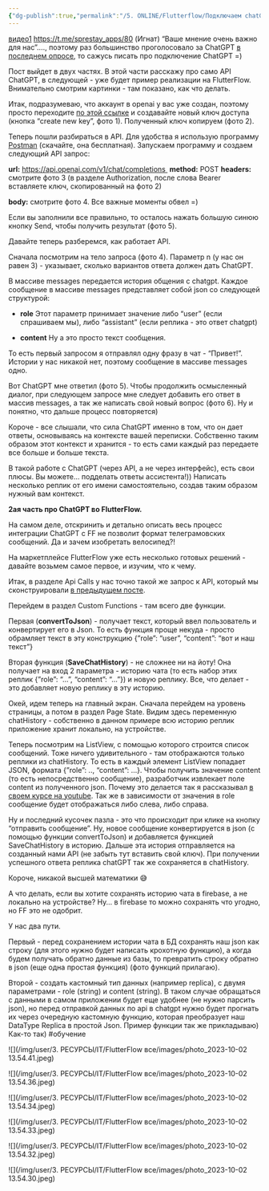 ```yaml
---
{"dg-publish":true,"permalink":"/5. ONLINE/Flutterflow/Подключаем chatGPT (от Игната)/","created":"2024-10-23T10:06:04.319-03:00","updated":"2024-10-23T10:06:04.319-03:00"}
---
```



[видео1](https://www.youtube.com/watch?v=K7IOro1fWYU)
https://t.me/sprestay_apps/80 (Игнат)
“Ваше мнение очень важно для нас”…., поэтому раз большинство проголосовало за ChatGPT [в последнем опросе](https://t.me/sprestay_apps/78), то сажусь писать про подключение ChatGPT =) 

Пост выйдет в двух частях. В этой части расскажу про само API ChatGPT, в следующей - уже будет пример реализации на FlutterFlow. Внимательно смотрим картинки - там показано, как что делать. 

Итак, подразумеваю, что аккаунт в openai у вас уже создан, поэтому просто переходите [по этой ссылке](https://platform.openai.com/account/api-keys) и создавайте новый ключ доступа (кнопка “create new key”, фото 1). Полученный ключ копируем (фото 2). 

Теперь пошли разбираться в API. Для удобства я использую программу [Postman](https://www.postman.com/) (скачайте, она бесплатная). Запускаем программу и создаем следующий API запрос:

**url:** https://api.openai.com/v1/chat/completions 
**method:** POST
**headers:** смотрите фото 3 (в разделе Authorization, после слова Bearer вставляете ключ, скопированный на фото 2)

**body:** смотрите фото 4. Все важные моменты обвел =) 

Если вы заполнили все правильно, то осталось нажать большую синюю кнопку Send, чтобы получить результат (фото 5). 

Давайте теперь разберемся, как работает API. 

Сначала посмотрим на тело запроса (фото 4). Параметр n (у нас он равен 3) - указывает, сколько вариантов ответа должен дать ChatGPT. 

В массиве messages передается история общения с chatgpt. Каждое сообщение в массиве messages представляет собой json со следующей структурой:

- **role** Этот параметр принимает значение либо “user” (если спрашиваем мы), либо “assistant” (если реплика - это ответ chatgpt)

- **content** Ну а это просто текст сообщения. 


То есть первый запросом я отправлял одну фразу в чат - “Привет!”. Истории у нас никакой нет, поэтому сообщение в массиве messages одно. 

Вот ChatGPT мне ответил (фото 5). Чтобы продолжить осмысленный диалог, при следующем запросе мне следует добавить его ответ в массив messages, а так же написать свой новый вопрос (фото 6). Ну и понятно, что дальше процесс повторяется) 

Короче - все слышали, что сила ChatGPT именно в том, что он дает ответы, основываясь на контексте вашей переписки. Собственно таким образом этот контекст и хранится - то есть сами каждый раз передаете все больше и больше текста. 

В такой работе с ChatGPT (через API, а не через интерфейс), есть свои плюсы. Вы можете… подделать ответы ассистента!)) Написать несколько реплик от его имени самостоятельно, создав таким образом нужный вам контекст.

**2ая часть про ChatGPT во FlutterFlow.** 

На самом деле, отскринить и детально описать весь процесс интеграции ChatGPT с FF не позволит формат телеграмовских сообщений. Да и зачем изобретать велосипед?!

На маркетплейсе FlutterFlow уже есть несколько готовых решений - давайте возьмем самое первое, и изучим, что к чему. 

Итак, в разделе Api Calls у нас точно такой же запрос к API, который мы сконструировали [в предыдущем посте](https://t.me/sprestay_apps/80). 

Перейдем в раздел Custom Functions - там всего две функции. 

Первая (**convertToJson**) - получает текст, который ввел пользователь и конвертирует его в Json. То есть функция проще некуда - просто обрамляет текст в эту конструкцию {”role”: “user”, “content”: “вот и наш текст”}

Вторая функция (**SaveChatHistory**) - не сложнее ни на йоту! Она получает на вход 2 параметра - историю чата (то есть набор этих реплик {”role”: “…”, “content”: “…”}) и новую реплику. Все, что делает - это добавляет новую реплику в эту историю. 

Окей, идем теперь на главный экран. Сначала перейдем на уровень страницы, а потом в раздел Page State. Видим здесь переменную chatHistory - собственно в данном примере всю историю реплик приложение хранит локально, на устройстве. 

Теперь посмотрим на ListView, с помощью которого строится список сообщений. Тоже ничего удивительного - там отображаются только реплики из chatHistory. То есть в каждый элемент ListView попадает JSON, формата {”role”: .., “content”: …}. Чтобы получить значение content (то есть непосредственно сообщение), разработчик извлекает поле content из полученного json. Почему это делается так я рассказывал [в своем курсе на youtube](https://youtu.be/vHfStbW-jt8?feature=shared&t=1181). Так же в зависимости от значения в role сообщение будет отображаться либо слева, либо справа. 

Ну и последний кусочек пазла - это что происходит при клике на кнопку “отправить сообщение”. Ну, новое сообщение конвертируется в json (с помощью функции convertToJson) и добавляется функцией SaveChatHistory в историю. Дальше эта история отправляется на созданный нами API (не забыть тут вставить свой ключ). При получении успешного ответа реплика chatGPT так же сохраняется в chatHistory. 

Короче, никакой высшей математики 😅


А что делать, если вы хотите сохранять историю чата в firebase, а не локально на устройстве? Ну… в firebase то можно сохранять что угодно, но FF это не одобрит. 

У нас два пути. 

Первый - перед сохранением истории чата в БД сохранять наш json как строку (для этого нужно будет написать крохотную функцию), а когда будем получать обратно данные из базы, то превратить строку обратно в json (еще одна простая функция) (фото функций прилагаю). 

Второй - создать кастомный тип данных (например replica), с двумя параметрами - role (string) и content (string). В таком случае обращаться с данными в самом приложении будет еще удобнее (не нужно парсить json), но перед отправкой данных по api в chatgpt нужно будет прогнать их через очередную кастомную функцию, которая преобразует наш DataType Replica в простой Json. Пример функции так же прикладываю) 
Как-то так)
#обучение
  
![](/img/user/3. РЕСУРСЫ/IT/FlutterFlow все/images/photo_2023-10-02 13.54.41.jpeg)

![](/img/user/3. РЕСУРСЫ/IT/FlutterFlow все/images/photo_2023-10-02 13.54.36.jpeg)

![](/img/user/3. РЕСУРСЫ/IT/FlutterFlow все/images/photo_2023-10-02 13.54.34.jpeg)

![](/img/user/3. РЕСУРСЫ/IT/FlutterFlow все/images/photo_2023-10-02 13.54.33.jpeg)

![](/img/user/3. РЕСУРСЫ/IT/FlutterFlow все/images/photo_2023-10-02 13.54.32.jpeg)

![](/img/user/3. РЕСУРСЫ/IT/FlutterFlow все/images/photo_2023-10-02 13.54.30.jpeg)

